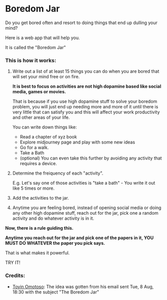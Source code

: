 # Boredom Jar
Do you get bored often and resort to doing things that end up dulling your mind?

Here is a web app that will help you.

It is called the "Boredom Jar"

### This is how it works:

1. Write out a list of at least 15 things you can do when you are bored that will set your mind free or on fire.

    **It is best to focus on activities are not high dopamine based like social media, games or movies.**

    That is because if you use high dopamine stuff to solve your boredom problem, you will just end up needing more and more of it until there is very little that can satisfy you and this will affect your work productivity and other areas of your life.

    You can write down things like:

    - Read a chapter of xyz book
    - Explore midjourney page and play with some new ideas
    - Go for a walk.
    - Take a Bath
    - (optional) You can even take this further by avoiding any activity that requires a device.

2. Determine the freiquency of each "activity".

    E.g. Let's say one of those activities is "take a bath" - You write it out like 5 times or more.

3. Add the activities to the jar.

4. Anytime you are feeling bored, instead of opening social media or doing any other high dopamine stuff, reach out for the jar, pick one a random activity and do whatever activity is in it.

**Now, there is a rule guiding this.**

**Anytime you reach out for the jar and pick one of the papers in it, YOU MUST DO WHATEVER the paper you pick says.**

That is what makes it powerful.

TRY IT!

### Credits:
- [Toyin Omotoso](https://twitter.com/toyinomotoso): The idea was gotten from his email sent Tue, 8 Aug, 18:30 with the subject "The Boredom Jar"